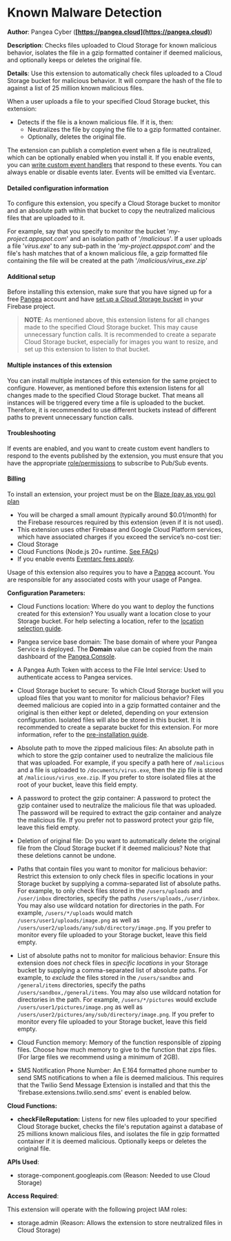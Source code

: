 # Known Malware Detection

**Author**: Pangea Cyber (**[https://pangea.cloud](https://pangea.cloud)**)

**Description**: Checks files uploaded to Cloud Storage for known malicious behavior, isolates the file in a gzip formatted container if deemed malicious, and optionally keeps or deletes the original file.



**Details**: Use this extension to automatically check files uploaded to a Cloud Storage bucket for malicious behavior. It will compare the hash of the file to against a list of 25 million known malicious files.

When a user uploads a file to your specified Cloud Storage bucket, this extension:

- Detects if the file is a known malicious file. If it is, then:
  - Neutralizes the file by copying the file to a gzip formatted container.
  - Optionally, deletes the original file.

The extension can publish a completion event when a file is neutralized, which can be optionally enabled when you install it. If you enable events, you can [write custom event handlers](https://firebase.google.com/docs/extensions/install-extensions#eventarc) that respond to these events. You can always enable or disable events later. Events will be emitted via Eventarc.

#### Detailed configuration information

To configure this extension, you specify a Cloud Storage bucket to monitor and an absolute path within that bucket to copy the neutralized malicious files that are uploaded to it.

For example, say that you specify to monitor the bucket '_my-project.appspot.com_' and an isolation path of '_/malicious_'. If a user uploads a file '_virus.exe_' to any sub-path in the '_my-project.appspot.com_' and the file's hash matches that of a known malicious file, a gzip formatted file containing the file will be created at the path '_/malicious/virus_exe.zip_'

#### Additional setup

Before installing this extension, make sure that you have signed up for a free [Pangea](https://pangea.cloud/signup?utm_medium=marketplace&utm_source=firebase&utm_campaign=firebase-extension-file-intel) account and have [set up a Cloud Storage bucket](https://firebase.google.com/docs/storage) in your Firebase project.

> **NOTE**: As mentioned above, this extension listens for all changes made to the specified Cloud Storage bucket. This may cause unnecessary function calls. It is recommended to create a separate Cloud Storage bucket, especially for images you want to resize, and set up this extension to listen to that bucket.

#### Multiple instances of this extension

You can install multiple instances of this extension for the same project to configure. However, as mentioned before this extension listens for all changes made to the specified Cloud Storage bucket. That means all instances will be triggered every time a file is uploaded to the bucket. Therefore, it is recommended to use different buckets instead of different paths to prevent unnecessary function calls.

#### Troubleshooting

If events are enabled, and you want to create custom event handlers to respond to the events published by the extension, you must ensure that you have the appropriate [role/permissions](https://cloud.google.com/pubsub/docs/access-control#permissions_and_roles) to subscribe to Pub/Sub events.

#### Billing

To install an extension, your project must be on the [Blaze (pay as you go) plan](https://firebase.google.com/pricing)

- You will be charged a small amount (typically around $0.01/month) for the Firebase resources required by this extension (even if it is not used).
- This extension uses other Firebase and Google Cloud Platform services, which have associated charges if you exceed the service’s no-cost tier:
- Cloud Storage
- Cloud Functions (Node.js 20+ runtime. [See FAQs](https://firebase.google.com/support/faq#extensions-pricing))
- If you enable events [Eventarc fees apply](https://cloud.google.com/eventarc/pricing).

Usage of this extension also requires you to have a [Pangea](https://pangea.cloud/signup?utm_medium=marketplace&utm_source=firebase&utm_campaign=firebase-extension-file-intel) account. You are responsible for any associated costs with your usage of Pangea.




**Configuration Parameters:**

* Cloud Functions location: Where do you want to deploy the functions created for this extension? You usually want a location close to your Storage bucket. For help selecting a location, refer to the [location selection guide](https://firebase.google.com/docs/functions/locations).

* Pangea service base domain: The base domain of where your Pangea Service is deployed. The **Domain** value can be copied from the main dashboard of the [Pangea Console](https://console.pangea.cloud?utm_medium=marketplace&utm_source=firebase&utm_campaign=firebase-extension-file-intel).


* A Pangea Auth Token with access to the File Intel service: Used to authenticate access to Pangea services.


* Cloud Storage bucket to secure: To which Cloud Storage bucket will you upload files that you want to monitor for malicious behavior? Files deemed malicious are copied into in a gzip formatted container and the original is then either kept or deleted, depending on your extension configuration. Isolated files will also be stored in this bucket. It is recommended to create a separate bucket for this extension. For more information, refer to the [pre-installation guide](https://firebase.google.com/products/extensions/pangea-file-intel).


* Absolute path to move the zipped malicious files: An absolute path in which to store the gzip container used to neutralize the malicious file that was uploaded. For example, if you specify a path here of `/malicious` and a file is uploaded to `/documents/virus.exe`, then the zip file is stored at `/malicious/virus_exe.zip`. If you prefer to store isolated files at the root of your bucket, leave this field empty.


* A password to protect the gzip container: A password to protect the gzip container used to neutralize the malicious file that was uploaded. The password will be required to extract the gzip container and analyze the malicious file. If you prefer not to password protect your gzip file, leave this field empty.


* Deletion of original file: Do you want to automatically delete the original file from the Cloud Storage bucket if it deemed malicious? Note that these deletions cannot be undone.

* Paths that contain files you want to monitor for malicious behavior: Restrict this extension to only check files in specific locations in your Storage bucket by supplying a comma-separated list of absolute paths. For example, to only check files stored in the `/users/uploads` and `/user/inbox` directories, specify the paths `/users/uploads,/user/inbox`.
You may also use wildcard notation for directories in the path. For example, `/users/*/uploads` would match `/users/user1/uploads/image.png` as well as `/users/user2/uploads/any/sub/directory/image.png`.
If you prefer to monitor every file uploaded to your Storage bucket, leave this field empty.


* List of absolute paths not to monitor for malicious behavior: Ensure this extension does *not* check files in _specific locations_ in your Storage bucket by supplying a comma-separated list of absolute paths. For example, to *exclude* the files stored in the `/users/sandbox` and `/general/items` directories, specify the paths `/users/sandbox,/general/items`.
You may also use wildcard notation for directories in the path. For example, `/users/*/pictures` would exclude `/users/user1/pictures/image.png` as well as `/users/user2/pictures/any/sub/directory/image.png`.
If you prefer to monitor every file uploaded to your Storage bucket, leave this field empty.


* Cloud Function memory: Memory of the function responsible of zipping files. Choose how much memory to give to the function that zips files. (For large files we recommend using a minimum of 2GB).

* SMS Notification Phone Number: An E.164 formatted phone number to send SMS notifications to when a file is deemed malicious. This requires that the Twilio Send Message Extension is installed and that this the 'firebase.extensions.twilio.send.sms' event is enabled below.




**Cloud Functions:**

* **checkFileReputation:** Listens for new files uploaded to your specified Cloud Storage bucket, checks the file's reputation against a database of 25 millions known malicious files, and isolates the file in gzip formatted container if it is deemed malicious. Optionally keeps or deletes the original file.



**APIs Used**:

* storage-component.googleapis.com (Reason: Needed to use Cloud Storage)



**Access Required**:



This extension will operate with the following project IAM roles:

* storage.admin (Reason: Allows the extension to store neutralized files in Cloud Storage)
